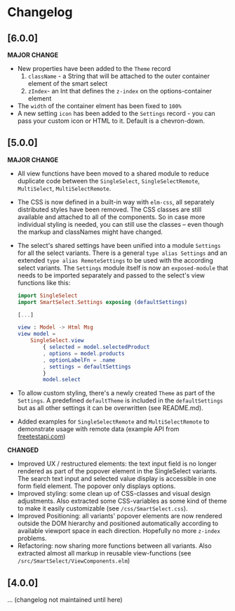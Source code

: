 # Changelog

## [6.0.0]

**MAJOR CHANGE**
- New properties have been added to the `Theme` record
  1. `className` - a String that will be attached to the outer container element of the smart select
  2. `zIndex`- an Int that defines the `z-index` on the options-container element
- The `width` of the container elment has been fixed to `100%`
- A new setting `icon` has been added to the `Settings` record - you can pass your custom icon or HTML to it. Default is a chevron-down.

## [5.0.0]

**MAJOR CHANGE**
- All view functions have been moved to a shared module to reduce duplicate code between the `SingleSelect`, `SingleSelectRemote`, `MultiSelect`, `MultiSelectRemote`.
- The CSS is now defined in a built-in way with `elm-css`, all separately distributed styles have been removed. The CSS classes are still available and attached to all of the components. So in case more individual styling is needed, you can still use the classes – even though the markup and classNames might have changed.
- The select's shared settings have been unified into a module `Settings` for all the select variants. There is a general `type alias Settings` and an extended `type alias RemoteSettings` to be used with the according select variants. The `Settings` module itself is now an `exposed-module` that needs to be imported separately and passed to the select's view functions like this:

    ```elm
    import SingleSelect
    import SmartSelect.Settings exposing (defaultSettings)

    [...]

    view : Model -> Html Msg
    view model =
        SingleSelect.view
            { selected = model.selectedProduct
            , options = model.products
            , optionLabelFn = .name
            , settings = defaultSettings
            }
            model.select

    ``` 
  
- To allow custom styling, there's a newly created `Theme` as part of the `Settings`. A predefined `defaultTheme` is included in the `defaultSettings` but as all other settings it can be overwritten (see README.md). 
- Added examples for `SingleSelectRemote` and `MultiSelectRemote` to demonstrate usage with remote data (example API from [freetestapi.com](https://freetestapi.com))

**CHANGED**
- Improved UX / restructured elements: the text input field is no longer rendered as part of the popover element in the SingleSelect variants. The search text input and selected value display is accessible in one form field element. The popover only displays options.
- Improved styling: some clean up of CSS-classes and visual design adjustments. Also extracted some CSS-variables as some kind of theme to make it easily customizable (see `/css/SmartSelect.css`).
- Improved Positioning: all variants' popover elements are now rendered outside the DOM hierarchy and positioned automatically according to available viewport space in each direction. Hopefully no more `z-index` problems.
- Refactoring: now sharing more functions between all variants. Also extracted almost all markup in reusable view-functions (see `/src/SmartSelect/ViewComponents.elm`)

## [4.0.0]

... (changelog not maintained until here)